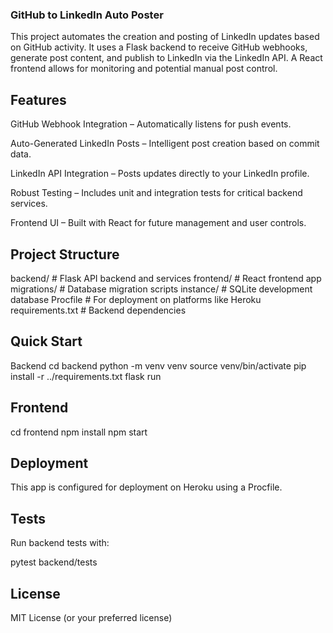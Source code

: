### GitHub to LinkedIn Auto Poster
This project automates the creation and posting of LinkedIn updates based on GitHub activity. It uses a Flask backend to receive GitHub webhooks, generate post content, and publish to LinkedIn via the LinkedIn API. A React frontend allows for monitoring and potential manual post control.

## Features
GitHub Webhook Integration – Automatically listens for push events.

Auto-Generated LinkedIn Posts – Intelligent post creation based on commit data.

LinkedIn API Integration – Posts updates directly to your LinkedIn profile.

Robust Testing – Includes unit and integration tests for critical backend services.

Frontend UI – Built with React for future management and user controls.

## Project Structure
backend/ # Flask API backend and services
frontend/ # React frontend app
migrations/ # Database migration scripts
instance/ # SQLite development database
Procfile # For deployment on platforms like Heroku
requirements.txt # Backend dependencies

## Quick Start
Backend
cd backend
python -m venv venv
source venv/bin/activate
pip install -r ../requirements.txt
flask run

## Frontend
cd frontend
npm install
npm start

## Deployment
This app is configured for deployment on Heroku using a Procfile.

## Tests
Run backend tests with:

pytest backend/tests

## License
MIT License (or your preferred license)